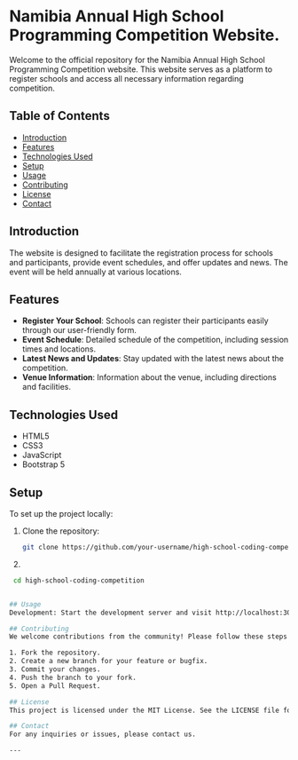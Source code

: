 # Namibia Annual High School Programming Competition Website.

Welcome to the official repository for the Namibia Annual High School Programming Competition website. This website serves as a platform to register schools and access all necessary information regarding competition.

## Table of Contents

- [Introduction](#introduction)
- [Features](#features)
- [Technologies Used](#technologies-used)
- [Setup](#setup)
- [Usage](#usage)
- [Contributing](#contributing)
- [License](#license)
- [Contact](#contact)

## Introduction

The website is designed to facilitate the registration process for schools and participants, provide event schedules, and offer updates and news. The event will be held annually at various locations.

## Features

- **Register Your School**: Schools can register their participants easily through our user-friendly form.
- **Event Schedule**: Detailed schedule of the competition, including session times and locations.
- **Latest News and Updates**: Stay updated with the latest news about the competition.
- **Venue Information**: Information about the venue, including directions and facilities.

## Technologies Used

- HTML5
- CSS3
- JavaScript
- Bootstrap 5

## Setup

To set up the project locally:

1. Clone the repository:
   ```sh
   git clone https://github.com/your-username/high-school-coding-competition.git

2.
  ```sh
   cd high-school-coding-competition


## Usage
Development: Start the development server and visit http://localhost:3000 to see the website in action.

## Contributing
We welcome contributions from the community! Please follow these steps to contribute:

1. Fork the repository.
2. Create a new branch for your feature or bugfix.
3. Commit your changes.
4. Push the branch to your fork.
5. Open a Pull Request.

## License
This project is licensed under the MIT License. See the LICENSE file for more details.

## Contact
For any inquiries or issues, please contact us.

---

